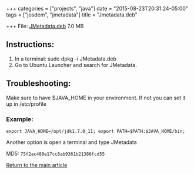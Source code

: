 +++
categories = ["projects", "java"]
date = "2015-08-23T20:31:24-05:00"
tags = ["josdem", "jmetadata"]
title = "Jmetadata.deb"

+++
File: [JMetadata.deb](http://josdem.io:8081/jmetadata-download-stats/downloader/downloadUbuntuVersion) 7.0 MB

## Instructions:
1. In a terminal: sudo dpkg -i JMetadata.deb
2. Go to Ubuntu Launcher and search for JMetadata.

## Troubleshooting:
Make sure to have $JAVA_HOME in your environment. If not you can set it up in /etc/profile

### Example:
`export JAVA_HOME=/opt/jdk1.7.0_11;
export PATH=$PATH:$JAVA_HOME/bin;`

Another option is open a terminal and type JMetadata

MD5: `75f2ac480e17cc8ab9361b21386fcd55`

[Return to the main article](/jmetadata/jmetadata)
